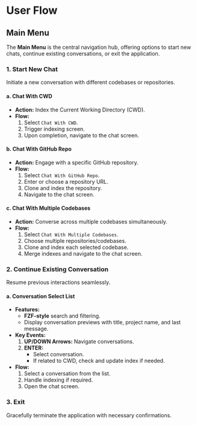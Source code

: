 # User Flow

## Main Menu

The **Main Menu** is the central navigation hub, offering options to start new chats, continue existing conversations, or exit the application.

### 1. Start New Chat

Initiate a new conversation with different codebases or repositories.

#### a. Chat With CWD
- **Action:** Index the Current Working Directory (CWD).
- **Flow:**
  1. Select `Chat With CWD`.
  2. Trigger indexing screen.
  3. Upon completion, navigate to the chat screen.

#### b. Chat With GitHub Repo
- **Action:** Engage with a specific GitHub repository.
- **Flow:**
  1. Select `Chat With GitHub Repo`.
  2. Enter or choose a repository URL.
  3. Clone and index the repository.
  4. Navigate to the chat screen.

#### c. Chat With Multiple Codebases
- **Action:** Converse across multiple codebases simultaneously.
- **Flow:**
  1. Select `Chat With Multiple Codebases`.
  2. Choose multiple repositories/codebases.
  3. Clone and index each selected codebase.
  4. Merge indexes and navigate to the chat screen.

### 2. Continue Existing Conversation

Resume previous interactions seamlessly.

#### a. Conversation Select List
- **Features:**
  - **FZF-style** search and filtering.
  - Display conversation previews with title, project name, and last message.
- **Key Events:**
  1. **UP/DOWN Arrows:** Navigate conversations.
  2. **ENTER:**
     - Select conversation.
     - If related to CWD, check and update index if needed.
- **Flow:**
  1. Select a conversation from the list.
  2. Handle indexing if required.
  3. Open the chat screen.

### 3. Exit

Gracefully terminate the application with necessary confirmations.
